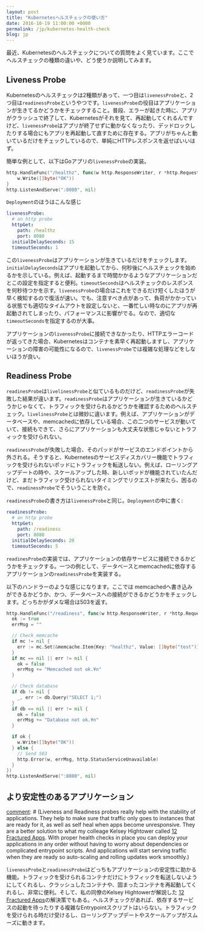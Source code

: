 ```yaml
---
layout: post
title: "Kubernetesヘルスチェックの使い方"
date: 2016-10-19 11:00:00 +0000
permalink: /jp/kubernetes-health-check
blog: jp
---
```


[comment]: # (I've seen a lot of questions about Kubernetes health checks recently and how they should be used. I'll do my best to explain them and the difference between the types of health checks and how each will affect your application.)

最近、Kubernetesのヘルスチェックについての質問をよく見ています。ここでヘルスチェックの種類の違いや、どう使うか説明してみます。

## Liveness Probe

[comment]: # (Kubernetes health checks are divided into liveness and readiness probes. The purpose of liveness probes are to indicate that your application is running. Normally your app could just crash and Kubernetes will see that the app has terminated and restart it but the goal of liveness probes is to catch situations when an app has crashed or deadlocked without terminating. So a simple HTTP response should suffice here.)

Kubernetesのヘルスチェックは2種類があって、一つ目は`livenessProbe`と、2つ目は`readinessProbe`というやつです。`livenessProbe`の役目はアプリケーションが生きてるかどうかをチェックすること。普段、エラーが起きた時に、アプリがクラッシュで終了して、Kubernetesがそれを見て、再起動してくれるんですけど、`livenessProbe`はアプリが終了せずに動かなくなったり、デッドロックしたりする場合にもアプリを再起動して直すために存在する。アプリがちゃんと動いているだけをチェックしているので、単純にHTTPレスポンスを返せばいいはず。

[comment]: # (As a simple example here is a health check I often use for my Go applications.)

簡単な例として、以下はGoアプリの`livenessProbe`の実装。

```go
http.HandleFunc("/healthz", func(w http.ResponseWriter, r *http.Request) {
	w.Write([]byte("OK"))
}
http.ListenAndServe(":8080", nil)
```

[comment]: # (and in the deployment:)

`Deployment`のほうはこんな感じ

```yaml
livenessProbe:
  # an http probe
  httpGet:
    path: /healthz
    port: 8080
  initialDelaySeconds: 15
  timeoutSeconds: 1
```

[comment]: # (This just tells Kubernetes that the application is up and running. The `initialDelaySeconds` tells Kubernetes to delay starting the health checks for this number of seconds after it sees the pod is started. If your application takes a while to start up, you can play with this setting to help it out. The `timeoutSeconds` tells Kubernetes how long it should wait for responses for the health check. For liveness probes, this shouldn't be very long but you do want to give your app enough time to respond even in cases where it's under load.)

この`livenessProbe`はアプリケーションが生きているだけをチェックします。`initialDelaySeconds`はアプリを起動してから、何秒後にヘルスチェックを始めるかを示している。例えば、起動するまで時間かかるようなアプリケーションだとこの設定を指定すると便利。`timeoutSeconds`はヘルスチェックのレスポンスを何秒待つかを示す。`livenessProbe`の場合はこれをできるだけ短くしたほうが早く検知するので復活が速い。でも、注意すべき点があって、負荷がかかっている状態でも適切なタイムアウトを設定しないと、一番忙しい時なのにアプリが再起動されてしまったり、パフォーマンスに影響がでる。なので、適切な`timeoutSeconds`を指定するのが大事。

[comment]: # (If the app never starts up or responds with an HTTP error code then Kubernetes will restart the pod. You will want to do your best to not do anything too fancy in liveness probes since it could cause disruptions in your app if your liveness probes start failing.)

アプリケーションの`livenessProbe`に接続できなかったり、HTTPエラーコードが返ってきた場合、Kubernetesはコンテナを素早く再起動しますし、アプリケーションの障害の可能性になるので、`livenessProbe`では複雑な処理などをしないほうが良い。

## Readiness Probe

[comment]: # (Readiness probes are very similar to liveness probes except that the result of a failed probe is different. Readiness probes are meant to check if your application is ready to serve traffic. This is subtly different than liveness. For instance, say your application depends on a database and memcached. If both of these need to be up and running for your app to serve traffic, then you could say that both are required for your app's "readiness".)

`readinesProbe`は`livelinessProbe`と似ているものだけど、`readinessProbe`が失敗した結果が違います。`readinessProbe`はアプリケーションが生きているかどうかじゃなくて、トラフィックを受けられるかどうかを確認するためのヘルスチェック。`livelinessProbe`とは微妙に違います。例えば、アプリケーションがデータベースや、memcachedに依存している場合、この二つのサービスが動いていて、接続もできて、さらにアプリケーションも大丈夫な状態じゃないとトラフィックを受けられない。

[comment]: # (If the readiness probe for your app fails, then that pod is removed from the endpoints that make up a service. This makes it so that pods that are not ready will not have traffic sent to them by Kubernetes' service discovery mechanism. This is really helpful for situations where a new pod for a service gets started; scale up events, rolling updates, etc. Readiness probes make sure that pods are not sent traffic in the time between when they start up, and and when they are ready to serve traffic.)

`readinessProbe`が失敗した場合、そのパッドがサービスのエンドポイントから外される。そうすると、Kubernetesのサービスディスカバリー機能でトラフィックを受けられないポッドにトラフィックを転送しない。例えば、ローリングアップデートの時や、スケールアップした時、新しいポッドが機能されていたんだけど、まだトラフィック受けられないタイミングでリクエストが来たら、困るので、`readinessProbe`でそういうことを防ぐ。

[comment]: # (The definition of a readiness probe is the same as liveness probes. Readiness probes are defined as part of a Deployment like so:)

`readinessProbe`の書き方は`livenessProbe`と同じ。`Deployment`の中に書く:

```yaml
readinessProbe:
  # an http probe
  httpGet:
    path: /readiness
    port: 8080
  initialDelaySeconds: 20
  timeoutSeconds: 5
```

[comment]: # (You will want to check that you can connect to all of your application's dependencies in your readiness probe. To use the example where we depend on a database, we will want to check that we are able to connect to both.)

`readinesProbe`の実装では、アプリケーションの依存サービスに接続できるかどうかをチェックする。一つの例として、データベースとmemcachedに依存するアプリケーションの`readinessProbe`を実装する。

[comment]: # (Here's what that might look like. Here I check memcached and the database and if one is not available I return a 503 response status.)

以下のハンドラーのような感じになります。ここでは memcachedへ書き込みができるかどうか、かつ、データベースへの接続ができるかどうかをチェックします。どっちかがダメな場合は503を返す。

```go
http.HandleFunc("/readiness", func(w http.ResponseWriter, r *http.Request) {
  ok := true
  errMsg = ""

  // Check memcache
  if mc != nil {
    err := mc.Set(&memcache.Item{Key: "healthz", Value: []byte("test")})
  }
  if mc == nil || err != nil {
    ok = false
    errMsg += "Memcached not ok.¥n"
  }

  // Check database
  if db != nil {
    _, err := db.Query("SELECT 1;")
  }
  if db == nil || err != nil {
    ok = false
    errMsg += "Database not ok.¥n"
  } 

  if ok {
    w.Write([]byte("OK"))
  } else {
    // Send 503
    http.Error(w, errMsg, http.StatusServiceUnavailable)
  }
})
http.ListenAndServe(":8080", nil)
```

## より安定性のあるアプリケーション

[comment]: # (Liveness and Readiness probes really help with the stability of applications. They help to make sure that traffic only goes to instances that are ready for it, as well as self heal when apps become unresponsive. They are a better solution to what my colleage Kelsey Hightower called [12 Fractured Apps](https://medium.com/@kelseyhightower/12-fractured-apps-1080c73d481c). With proper health checks in place you can deploy your applications in any order without having to worry about dependencies or complicated entrypoint scripts. And applications will start serving traffic when they are ready so auto-scaling and rolling updates work smoothly.)

`livenessProbe`と`readinessProbe`はどっちもアプリケーションの安定性に助かる機能。トラフィックを受けられるコンテナだけにトラフィックを転送しないようにしてくれるし、クラッシュしたコンテナや、固まったコンテナを再起動してくれるし、非常に便利。そして、私の同僚のKelsey Hightowerが解説した [12 Fractured Apps](https://medium.com/@kelseyhightower/12-fractured-apps-1080c73d481c)の解決策でもある。ヘルスチェックがあれば、依存するサービスの起動を待ったりする複雑なEntrypointスクリプトはいらない。トラフィックを受けられる時だけ受けるし、ローリングアップデートやスケールアップがスムーズに動きます。